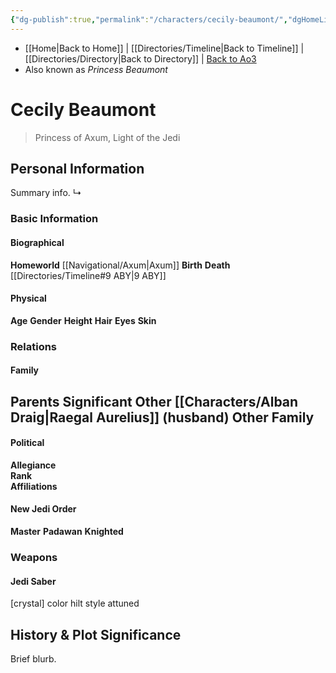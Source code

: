 ```yaml
---
{"dg-publish":true,"permalink":"/characters/cecily-beaumont/","dgHomeLink":false}
---
```


- [[Home\|Back to Home]] | [[Directories/Timeline\|Back to Timeline]] | [[Directories/Directory\|Back to Directory]] | [Back to Ao3](https://archiveofourown.org/works/19334440/chapters/45992584)
- Also known as *Princess Beaumont*

# Cecily Beaumont
>Princess of Axum, Light of the Jedi

## Personal Information
Summary info.
↳ 

### Basic Information

#### Biographical
**Homeworld** [[Navigational/Axum\|Axum]]
**Birth** 
**Death** [[Directories/Timeline#9 ABY\|9 ABY]]

#### Physical
**Age** 
**Gender** 
**Height** 
**Hair** 
**Eyes** 
**Skin** 

### Relations

#### Family
**Parents** 
**Significant Other** [[Characters/Alban Draig\|Raegal Aurelius]] (husband)
**Other Family**
- 

#### Political
**Allegiance**  
**Rank**  
**Affiliations**  

#### New Jedi Order
**Master** 
**Padawan** 
**Knighted** 

### Weapons

#### Jedi Saber
[crystal] color hilt style attuned

## History & Plot Significance
Brief blurb.